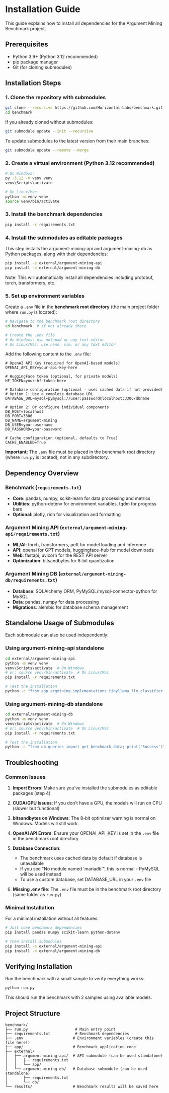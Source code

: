 # Installation Guide

This guide explains how to install all dependencies for the Argument Mining Benchmark project.

## Prerequisites

- Python 3.9+ (Python 3.12 recommended)
- pip package manager
- Git (for cloning submodules)

## Installation Steps

### 1. Clone the repository with submodules

```bash
git clone --recursive https://github.com/Horizontal-Labs/benchmark.git
cd benchmark
```

If you already cloned without submodules:
```bash
git submodule update --init --recursive
```

To update submodules to the latest version from their main branches:
```bash
git submodule update --remote --merge
```

### 2. Create a virtual environment (Python 3.12 recommended)

```bash
# On Windows:
py -3.12 -m venv venv
venv\Scripts\activate

# On Linux/Mac:
python -m venv venv
source venv/bin/activate
```

### 3. Install the benchmark dependencies

```bash
pip install -r requirements.txt
```

### 4. Install the submodules as editable packages

This step installs the argument-mining-api and argument-mining-db as Python packages, along with their dependencies:

```bash
pip install -e external/argument-mining-api
pip install -e external/argument-mining-db
```

Note: This will automatically install all dependencies including protobuf, torch, transformers, etc.

### 5. Set up environment variables

Create a `.env` file in the **benchmark root directory** (the main project folder where `run.py` is located):

```bash
# Navigate to the benchmark root directory
cd benchmark  # if not already there

# Create the .env file
# On Windows: use notepad or any text editor
# On Linux/Mac: use nano, vim, or any text editor
```

Add the following content to the `.env` file:

```env
# OpenAI API Key (required for OpenAI-based models)
OPENAI_API_KEY=your-api-key-here

# HuggingFace token (optional, for private models)
HF_TOKEN=your-hf-token-here

# Database configuration (optional - uses cached data if not provided)
# Option 1: Use a complete database URL
DATABASE_URL=mysql+pymysql://user:password@localhost:3306/dbname

# Option 2: Or configure individual components
DB_HOST=localhost
DB_PORT=3306
DB_NAME=argument-mining
DB_USER=your-username
DB_PASSWORD=your-password

# Cache configuration (optional, defaults to True)
CACHE_ENABLED=True
```

**Important:** The `.env` file must be placed in the benchmark root directory (where `run.py` is located), not in any subdirectory.

## Dependency Overview

### Benchmark (`requirements.txt`)
- **Core**: pandas, numpy, scikit-learn for data processing and metrics
- **Utilities**: python-dotenv for environment variables, tqdm for progress bars
- **Optional**: plotly, rich for visualization and formatting

### Argument Mining API (`external/argument-mining-api/requirements.txt`)
- **ML/AI**: torch, transformers, peft for model loading and inference
- **API**: openai for GPT models, huggingface-hub for model downloads
- **Web**: fastapi, uvicorn for the REST API server
- **Optimization**: bitsandbytes for 8-bit quantization

### Argument Mining DB (`external/argument-mining-db/requirements.txt`)
- **Database**: SQLAlchemy ORM, PyMySQL/mysql-connector-python for MySQL
- **Data**: pandas, numpy for data processing
- **Migrations**: alembic for database schema management

## Standalone Usage of Submodules

Each submodule can also be used independently:

### Using argument-mining-api standalone

```bash
cd external/argument-mining-api
python -m venv venv
venv\Scripts\activate  # On Windows
# or: source venv/bin/activate  # On Linux/Mac
pip install -r requirements.txt

# Test the installation
python -c "from app.argmining.implementations.tinyllama_llm_classifier import TinyLLamaLLMClassifier; print('Success')"
```

### Using argument-mining-db standalone

```bash
cd external/argument-mining-db
python -m venv venv
venv\Scripts\activate  # On Windows
# or: source venv/bin/activate  # On Linux/Mac
pip install -r requirements.txt

# Test the installation
python -c "from db.queries import get_benchmark_data; print('Success')"
```

## Troubleshooting

### Common Issues

1. **Import Errors**: Make sure you've installed the submodules as editable packages (step 4)

2. **CUDA/GPU Issues**: If you don't have a GPU, the models will run on CPU (slower but functional)

3. **bitsandbytes on Windows**: The 8-bit optimizer warning is normal on Windows. Models will still work.

4. **OpenAI API Errors**: Ensure your OPENAI_API_KEY is set in the `.env` file in the benchmark root directory

5. **Database Connection**: 
   - The benchmark uses cached data by default if database is unavailable
   - If you see "No module named 'mariadb'", this is normal - PyMySQL will be used instead
   - To use a custom database, set DATABASE_URL in your `.env` file

6. **Missing .env file**: The `.env` file must be in the benchmark root directory (same folder as `run.py`)

### Minimal Installation

For a minimal installation without all features:

```bash
# Just core benchmark dependencies
pip install pandas numpy scikit-learn python-dotenv

# Then install submodules
pip install -e external/argument-mining-api
pip install -e external/argument-mining-db
```

## Verifying Installation

Run the benchmark with a small sample to verify everything works:

```bash
python run.py
```

This should run the benchmark with 2 samples using available models.

## Project Structure

```
benchmark/
├── run.py                     # Main entry point
├── requirements.txt           # Benchmark dependencies
├── .env                      # Environment variables (create this file here!)
├── app/                      # Benchmark application code
├── external/
│   ├── argument-mining-api/  # API submodule (can be used standalone)
│   │   ├── requirements.txt
│   │   └── app/
│   └── argument-mining-db/   # Database submodule (can be used standalone)
│       ├── requirements.txt
│       └── db/
└── results/                  # Benchmark results will be saved here
```